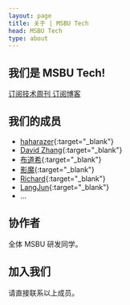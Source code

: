 ```yaml
---
layout: page
title: 关于 | MSBU Tech
head: MSBU Tech
type: about
---
```


## 我们是 MSBU Tech!

<i class="fa fa-rss-square" aria-hidden="true"></i>
<a href="/weekly/feed.xml" target="_blank">
  订阅技术周刊
</a>
<i class="fa fa-rss-square" aria-hidden="true"></i>
<a href="/blog/feed.xml" target="_blank">
  订阅博客
</a>

## 我们的成员

* [haharazer](https://github.com/haharazer){:target="_blank"}
* [David Zhang](https://github.com/crispgm){:target="_blank"}
* [布道希](https://github.com/regrex){:target="_blank"}
* [影魔](https://github.com/hzphust){:target="_blank"}
* [Richard](https://github.com/RichardJing){:target="_blank"}
* [LangJun](https://github.com/langjun){:target="_blank"}
* ...

## 协作者

全体 MSBU 研发同学。

## 加入我们

请直接联系以上成员。